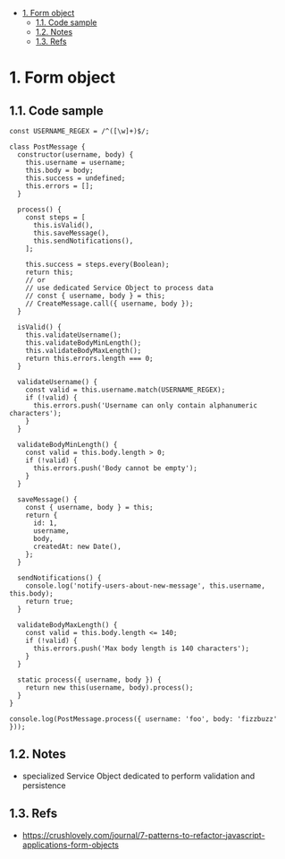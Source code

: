 <!-- TOC -->

- [1. Form object](#1-form-object)
  - [1.1. Code sample](#11-code-sample)
  - [1.2. Notes](#12-notes)
  - [1.3. Refs](#13-refs)

<!-- /TOC -->
# 1. Form object

## 1.1. Code sample
```
const USERNAME_REGEX = /^([\w]+)$/;

class PostMessage {
  constructor(username, body) {
    this.username = username;
    this.body = body;
    this.success = undefined;
    this.errors = [];
  }

  process() {
    const steps = [
      this.isValid(),
      this.saveMessage(),
      this.sendNotifications(),
    ];

    this.success = steps.every(Boolean);
    return this;
    // or
    // use dedicated Service Object to process data
    // const { username, body } = this;
    // CreateMessage.call({ username, body });
  }

  isValid() {
    this.validateUsername();
    this.validateBodyMinLength();
    this.validateBodyMaxLength();
    return this.errors.length === 0;
  }

  validateUsername() {
    const valid = this.username.match(USERNAME_REGEX);
    if (!valid) {
      this.errors.push('Username can only contain alphanumeric characters');
    }
  }

  validateBodyMinLength() {
    const valid = this.body.length > 0;
    if (!valid) {
      this.errors.push('Body cannot be empty');
    }
  }

  saveMessage() {
    const { username, body } = this;
    return {
      id: 1,
      username,
      body,
      createdAt: new Date(),
    };
  }

  sendNotifications() {
    console.log('notify-users-about-new-message', this.username, this.body);
    return true;
  }

  validateBodyMaxLength() {
    const valid = this.body.length <= 140;
    if (!valid) {
      this.errors.push('Max body length is 140 characters');
    }
  }

  static process({ username, body }) {
    return new this(username, body).process();
  }
}

console.log(PostMessage.process({ username: 'foo', body: 'fizzbuzz' }));
```

## 1.2. Notes
- specialized Service Object dedicated to perform validation and persistence

## 1.3. Refs
- https://crushlovely.com/journal/7-patterns-to-refactor-javascript-applications-form-objects
